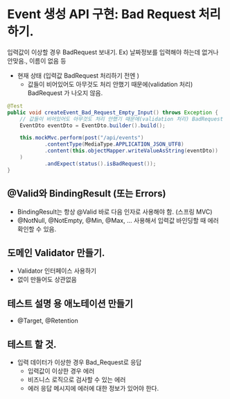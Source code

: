 
# Event 생성 API 구현: Bad Request 처리하기.

입력값이 이상할 경우 BadRequest 보내기. 
 Ex) 날짜정보를 입력해야 하는데 없거나 안맞음., 이름이 없음 등

 - 현재 상태 (입력값 BadRequest 처리하기 전엔 )
   - 값들이 비어있어도 아무것도 처리 안했기 때문에(validation 처리) BadRequest 가 나오지 않음.
```java
@Test
public void createEvent_Bad_Request_Empty_Input() throws Exception {
    // 값들이 비어있어도 아무것도 처리 안했기 때문에(validation 처리) BadRequest 가 나오지 않음.
    EventDto eventDto = EventDto.builder().build();

    this.mockMvc.perform(post("/api/events")
            .contentType(MediaType.APPLICATION_JSON_UTF8)
            .content(this.objectMapper.writeValueAsString(eventDto))
    )
            .andExpect(status().isBadRequest());
}
```

## @Valid와 BindingResult (또는 Errors)
 - BindingResult는 항상 @Valid 바로 다음 인자로 사용해야 함. (스프링 MVC)
 - @NotNull, @NotEmpty, @Min, @Max, ... 사용해서 입력값 바인딩할 때 에러 확인할 수 있음.

## 도메인 Validator 만들기.
 - Validator 인터페이스 사용하기
 - 없이 만들어도 상관없음

## 테스트 설명 용 애노테이션 만들기
 - @Target, @Retention

## 테스트 할 것.
 - 입력 데이터가 이상한 경우 Bad_Request로 응답
    - 입력값이 이상한 경우 에러
    - 비즈니스 로직으로 검사할 수 있는 에러
    - 에러 응답 메시지에 에러에 대한 정보가 있어야 한다.
